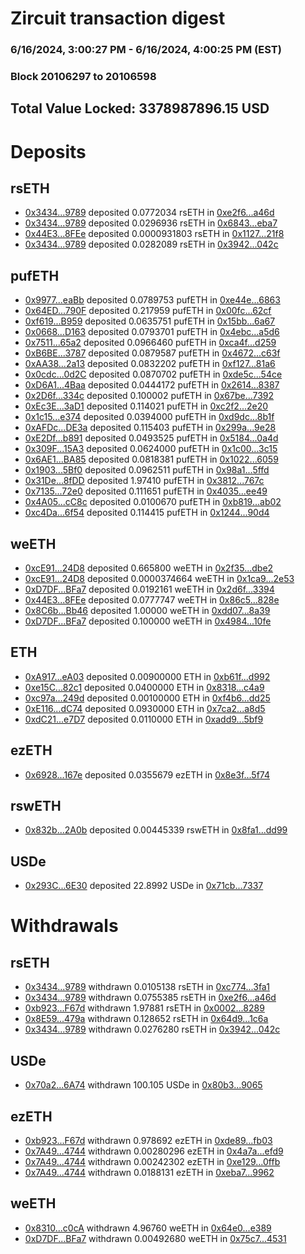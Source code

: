 # Zircuit transaction digest
### 6/16/2024, 3:00:27 PM - 6/16/2024, 4:00:25 PM (EST)
### Block 20106297 to 20106598

## Total Value Locked: 3378987896.15 USD

# Deposits
## rsETH
- [0x3434...9789](https://etherscan.io/address/0x34349c5569e7B846c3558961552D2202760A9789) deposited 0.0772034 rsETH in [0xe2f6...a46d](https://etherscan.io/tx/0x34349c5569e7B846c3558961552D2202760A9789)
- [0x3434...9789](https://etherscan.io/address/0x34349c5569e7B846c3558961552D2202760A9789) deposited 0.0296936 rsETH in [0x6843...eba7](https://etherscan.io/tx/0x34349c5569e7B846c3558961552D2202760A9789)
- [0x44E3...8FEe](https://etherscan.io/address/0x44E3Daf6bfa2905ea385cc56A4324819755B8FEe) deposited 0.0000931803 rsETH in [0x1127...21f8](https://etherscan.io/tx/0x44E3Daf6bfa2905ea385cc56A4324819755B8FEe)
- [0x3434...9789](https://etherscan.io/address/0x34349c5569e7B846c3558961552D2202760A9789) deposited 0.0282089 rsETH in [0x3942...042c](https://etherscan.io/tx/0x34349c5569e7B846c3558961552D2202760A9789)
## pufETH
- [0x9977...eaBb](https://etherscan.io/address/0x99777843c0FC4822edCfeD17695d4da37800eaBb) deposited 0.0789753 pufETH in [0xe44e...6863](https://etherscan.io/tx/0x99777843c0FC4822edCfeD17695d4da37800eaBb)
- [0x64ED...790F](https://etherscan.io/address/0x64ED3A8018E3E45AfB6f11a9139467cEe31f790F) deposited 0.217959 pufETH in [0x00fc...62cf](https://etherscan.io/tx/0x64ED3A8018E3E45AfB6f11a9139467cEe31f790F)
- [0xf619...B959](https://etherscan.io/address/0xf619cA4EeF679760B51d0C6d324B1C457Aa0B959) deposited 0.0635751 pufETH in [0x15bb...6a67](https://etherscan.io/tx/0xf619cA4EeF679760B51d0C6d324B1C457Aa0B959)
- [0x0668...D163](https://etherscan.io/address/0x06687d225DF176e92437D64910B1Bc686Ff5D163) deposited 0.0793701 pufETH in [0x4ebc...a5d6](https://etherscan.io/tx/0x06687d225DF176e92437D64910B1Bc686Ff5D163)
- [0x7511...65a2](https://etherscan.io/address/0x751157d31bfAFada071D98903831fa2D6f6665a2) deposited 0.0966460 pufETH in [0xca4f...d259](https://etherscan.io/tx/0x751157d31bfAFada071D98903831fa2D6f6665a2)
- [0xB6BE...3787](https://etherscan.io/address/0xB6BE83E64cDb7d71CD15b0C8d7395529C86F3787) deposited 0.0879587 pufETH in [0x4672...c63f](https://etherscan.io/tx/0xB6BE83E64cDb7d71CD15b0C8d7395529C86F3787)
- [0xAA38...2a13](https://etherscan.io/address/0xAA38542c9286e43F43869186416FD920C2d22a13) deposited 0.0832202 pufETH in [0xf127...81a6](https://etherscan.io/tx/0xAA38542c9286e43F43869186416FD920C2d22a13)
- [0x0cdc...0d2C](https://etherscan.io/address/0x0cdc2eD86250a6805737b699Bdf8e80EA05d0d2C) deposited 0.0870702 pufETH in [0xde5c...54ce](https://etherscan.io/tx/0x0cdc2eD86250a6805737b699Bdf8e80EA05d0d2C)
- [0xD6A1...4Baa](https://etherscan.io/address/0xD6A1E677659Bc5f53F6E805F005C306eD93d4Baa) deposited 0.0444172 pufETH in [0x2614...8387](https://etherscan.io/tx/0xD6A1E677659Bc5f53F6E805F005C306eD93d4Baa)
- [0x2D6f...334c](https://etherscan.io/address/0x2D6fD6076543A0dD78Ae6caD143f55D6715B334c) deposited 0.100002 pufETH in [0x67be...7392](https://etherscan.io/tx/0x2D6fD6076543A0dD78Ae6caD143f55D6715B334c)
- [0xEc3E...3aD1](https://etherscan.io/address/0xEc3E333BF18F0878Feb4A023801dbb2Af4ad3aD1) deposited 0.114021 pufETH in [0xc2f2...2e20](https://etherscan.io/tx/0xEc3E333BF18F0878Feb4A023801dbb2Af4ad3aD1)
- [0x1c15...e374](https://etherscan.io/address/0x1c154e9338f30ef28f2139477665116c62d6e374) deposited 0.0394000 pufETH in [0xd9dc...8b1f](https://etherscan.io/tx/0x1c154e9338f30ef28f2139477665116c62d6e374)
- [0xAFDc...DE3a](https://etherscan.io/address/0xAFDcc6BBDfA770eBDb07Fcd4B795C81f85DFDE3a) deposited 0.115403 pufETH in [0x299a...9e28](https://etherscan.io/tx/0xAFDcc6BBDfA770eBDb07Fcd4B795C81f85DFDE3a)
- [0xE2Df...b891](https://etherscan.io/address/0xE2Df9C16747790add51e2A71E9C292827499b891) deposited 0.0493525 pufETH in [0x5184...0a4d](https://etherscan.io/tx/0xE2Df9C16747790add51e2A71E9C292827499b891)
- [0x309F...15A3](https://etherscan.io/address/0x309F14a8e7EEe06a3723f024Ba73836380dB15A3) deposited 0.0624000 pufETH in [0x1c00...3c15](https://etherscan.io/tx/0x309F14a8e7EEe06a3723f024Ba73836380dB15A3)
- [0x6AE1...BA85](https://etherscan.io/address/0x6AE1D6921eB66D09345D126C92c3Add18A79BA85) deposited 0.0818381 pufETH in [0x1022...6059](https://etherscan.io/tx/0x6AE1D6921eB66D09345D126C92c3Add18A79BA85)
- [0x1903...5Bf0](https://etherscan.io/address/0x190311Da91766dB644B77D479527ff6826EA5Bf0) deposited 0.0962511 pufETH in [0x98a1...5ffd](https://etherscan.io/tx/0x190311Da91766dB644B77D479527ff6826EA5Bf0)
- [0x31De...8fDD](https://etherscan.io/address/0x31De121D6928D64EcAFB54F63AaEb1028dfa8fDD) deposited 1.97410 pufETH in [0x3812...767c](https://etherscan.io/tx/0x31De121D6928D64EcAFB54F63AaEb1028dfa8fDD)
- [0x7135...72e0](https://etherscan.io/address/0x71352e8866593F70c56eFf14B6a25D82127a72e0) deposited 0.111651 pufETH in [0x4035...ee49](https://etherscan.io/tx/0x71352e8866593F70c56eFf14B6a25D82127a72e0)
- [0x4A05...cC8c](https://etherscan.io/address/0x4A052B8cB825d0c3559C8C87f5f3dcEBD5d0cC8c) deposited 0.0100670 pufETH in [0xb819...ab02](https://etherscan.io/tx/0x4A052B8cB825d0c3559C8C87f5f3dcEBD5d0cC8c)
- [0xc4Da...6f54](https://etherscan.io/address/0xc4Da8199Ec68ee121DfEddA7E47f4A8d712e6f54) deposited 0.114415 pufETH in [0x1244...90d4](https://etherscan.io/tx/0xc4Da8199Ec68ee121DfEddA7E47f4A8d712e6f54)
## weETH
- [0xcE91...24D8](https://etherscan.io/address/0xcE916ad122a63776d1BdE6359A85286029C124D8) deposited 0.665800 weETH in [0x2f35...dbe2](https://etherscan.io/tx/0xcE916ad122a63776d1BdE6359A85286029C124D8)
- [0xcE91...24D8](https://etherscan.io/address/0xcE916ad122a63776d1BdE6359A85286029C124D8) deposited 0.0000374664 weETH in [0x1ca9...2e53](https://etherscan.io/tx/0xcE916ad122a63776d1BdE6359A85286029C124D8)
- [0xD7DF...BFa7](https://etherscan.io/address/0xD7DF7E085214743530afF339aFC420c7c720BFa7) deposited 0.0192161 weETH in [0x2d6f...3394](https://etherscan.io/tx/0xD7DF7E085214743530afF339aFC420c7c720BFa7)
- [0x44E3...8FEe](https://etherscan.io/address/0x44E3Daf6bfa2905ea385cc56A4324819755B8FEe) deposited 0.0777747 weETH in [0x86c5...828e](https://etherscan.io/tx/0x44E3Daf6bfa2905ea385cc56A4324819755B8FEe)
- [0x8C6b...Bb46](https://etherscan.io/address/0x8C6b00198c764525c770488b31b2cAA3d3bBBb46) deposited 1.00000 weETH in [0xdd07...8a39](https://etherscan.io/tx/0x8C6b00198c764525c770488b31b2cAA3d3bBBb46)
- [0xD7DF...BFa7](https://etherscan.io/address/0xD7DF7E085214743530afF339aFC420c7c720BFa7) deposited 0.100000 weETH in [0x4984...10fe](https://etherscan.io/tx/0xD7DF7E085214743530afF339aFC420c7c720BFa7)
## ETH
- [0xA917...eA03](https://etherscan.io/address/0xA917409da07fc995F26867483B44DD76C25ceA03) deposited 0.00900000 ETH in [0xb61f...d992](https://etherscan.io/tx/0xA917409da07fc995F26867483B44DD76C25ceA03)
- [0xe15C...82c1](https://etherscan.io/address/0xe15C06355CFD80a3773F68da66afC70eae0e82c1) deposited 0.0400000 ETH in [0x8318...c4a9](https://etherscan.io/tx/0xe15C06355CFD80a3773F68da66afC70eae0e82c1)
- [0xc97a...249d](https://etherscan.io/address/0xc97a4BdCEBFCd1e3B0495691fc7A2E91d53E249d) deposited 0.00100000 ETH in [0xf4b6...dd25](https://etherscan.io/tx/0xc97a4BdCEBFCd1e3B0495691fc7A2E91d53E249d)
- [0xE116...dC74](https://etherscan.io/address/0xE116EF79AA855c1BCf9adDF2bfd5851ad2e1dC74) deposited 0.0930000 ETH in [0x7ca2...a8d5](https://etherscan.io/tx/0xE116EF79AA855c1BCf9adDF2bfd5851ad2e1dC74)
- [0xdC21...e7D7](https://etherscan.io/address/0xdC21A291Bbc1F5bcCb7bA7E634cE4eDF6454e7D7) deposited 0.0110000 ETH in [0xadd9...5bf9](https://etherscan.io/tx/0xdC21A291Bbc1F5bcCb7bA7E634cE4eDF6454e7D7)
## ezETH
- [0x6928...167e](https://etherscan.io/address/0x69282A6dc1b52352aBc802c25F0be18B73eE167e) deposited 0.0355679 ezETH in [0x8e3f...5f74](https://etherscan.io/tx/0x69282A6dc1b52352aBc802c25F0be18B73eE167e)
## rswETH
- [0x832b...2A0b](https://etherscan.io/address/0x832b513F4Bb58aD45CD2b7ed3438e99f50eE2A0b) deposited 0.00445339 rswETH in [0x8fa1...dd99](https://etherscan.io/tx/0x832b513F4Bb58aD45CD2b7ed3438e99f50eE2A0b)
## USDe
- [0x293C...6E30](https://etherscan.io/address/0x293C6937D8D82e05B01335F7B33FBA0c8e256E30) deposited 22.8992 USDe in [0x71cb...7337](https://etherscan.io/tx/0x293C6937D8D82e05B01335F7B33FBA0c8e256E30)
# Withdrawals
## rsETH
- [0x3434...9789](https://etherscan.io/address/0x34349c5569e7B846c3558961552D2202760A9789) withdrawn 0.0105138 rsETH in [0xc774...3fa1](https://etherscan.io/tx/0x34349c5569e7B846c3558961552D2202760A9789)
- [0x3434...9789](https://etherscan.io/address/0x34349c5569e7B846c3558961552D2202760A9789) withdrawn 0.0755385 rsETH in [0xe2f6...a46d](https://etherscan.io/tx/0x34349c5569e7B846c3558961552D2202760A9789)
- [0xb923...F67d](https://etherscan.io/address/0xb92394114cd5fB630De410a5191685aE9e8DF67d) withdrawn 1.97881 rsETH in [0x0002...8289](https://etherscan.io/tx/0xb92394114cd5fB630De410a5191685aE9e8DF67d)
- [0x8E59...479a](https://etherscan.io/address/0x8E59C5d653db50e6E18969427eC3c1437951479a) withdrawn 0.128652 rsETH in [0x64d9...1c6a](https://etherscan.io/tx/0x8E59C5d653db50e6E18969427eC3c1437951479a)
- [0x3434...9789](https://etherscan.io/address/0x34349c5569e7B846c3558961552D2202760A9789) withdrawn 0.0276280 rsETH in [0x3942...042c](https://etherscan.io/tx/0x34349c5569e7B846c3558961552D2202760A9789)
## USDe
- [0x70a2...6A74](https://etherscan.io/address/0x70a2813a4Fc7FCddBA73fE3FbEeae41bEeE36A74) withdrawn 100.105 USDe in [0x80b3...9065](https://etherscan.io/tx/0x70a2813a4Fc7FCddBA73fE3FbEeae41bEeE36A74)
## ezETH
- [0xb923...F67d](https://etherscan.io/address/0xb92394114cd5fB630De410a5191685aE9e8DF67d) withdrawn 0.978692 ezETH in [0xde89...fb03](https://etherscan.io/tx/0xb92394114cd5fB630De410a5191685aE9e8DF67d)
- [0x7A49...4744](https://etherscan.io/address/0x7A493Be5c2ce014cD049Bf178a1ac0Db1B434744) withdrawn 0.00280296 ezETH in [0x4a7a...efd9](https://etherscan.io/tx/0x7A493Be5c2ce014cD049Bf178a1ac0Db1B434744)
- [0x7A49...4744](https://etherscan.io/address/0x7A493Be5c2ce014cD049Bf178a1ac0Db1B434744) withdrawn 0.00242302 ezETH in [0xe129...0ffb](https://etherscan.io/tx/0x7A493Be5c2ce014cD049Bf178a1ac0Db1B434744)
- [0x7A49...4744](https://etherscan.io/address/0x7A493Be5c2ce014cD049Bf178a1ac0Db1B434744) withdrawn 0.0188131 ezETH in [0xeba7...9962](https://etherscan.io/tx/0x7A493Be5c2ce014cD049Bf178a1ac0Db1B434744)
## weETH
- [0x8310...c0cA](https://etherscan.io/address/0x83103849908497C74EcE16028D83796F8B34c0cA) withdrawn 4.96760 weETH in [0x64e0...e389](https://etherscan.io/tx/0x83103849908497C74EcE16028D83796F8B34c0cA)
- [0xD7DF...BFa7](https://etherscan.io/address/0xD7DF7E085214743530afF339aFC420c7c720BFa7) withdrawn 0.00492680 weETH in [0x75c7...4531](https://etherscan.io/tx/0xD7DF7E085214743530afF339aFC420c7c720BFa7)
